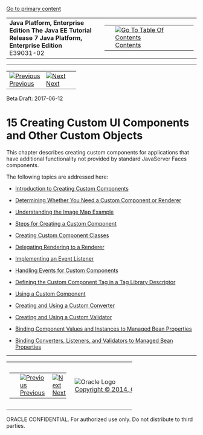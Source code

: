 [Go to primary content](#BEGIN)

<table>
<colgroup>
<col width="50%" />
<col width="50%" />
</colgroup>
<tbody>
<tr class="odd">
<td><strong>Java Platform, Enterprise Edition The Java EE Tutorial</strong><br />
<strong>Release 7 Java Platform, Enterprise Edition</strong><br />
E39031-02</td>
<td><table>
<tbody>
<tr class="odd">
<td> </td>
<td><a href="toc.htm"><img src="../../dcommon/gifs/toc.gif" alt="Go To Table Of Contents" /><br />
<span class="icon">Contents</span></a></td>
</tr>
</tbody>
</table></td>
</tr>
</tbody>
</table>

-----

<table>
<tbody>
<tr class="odd">
<td><a href="jsf-advanced-cc004.htm"><img src="../../dcommon/gifs/leftnav.gif" alt="Previous" /><br />
<span class="icon">Previous</span></a> </td>
<td><a href="jsf-custom001.htm"><img src="../../dcommon/gifs/rightnav.gif" alt="Next" /><br />
<span class="icon">Next</span></a></td>
<td> </td>
</tr>
</tbody>
</table>

Beta Draft: 2017-06-12

# 15 Creating Custom UI Components and Other Custom Objects

This chapter describes creating custom components for applications that
have additional functionality not provided by standard JavaServer Faces
components.

The following topics are addressed here:

  - [Introduction to Creating Custom
    Components](jsf-custom001.htm#A1350198)

  - [Determining Whether You Need a Custom Component or
    Renderer](jsf-custom002.htm#BNAVH)

  - [Understanding the Image Map Example](jsf-custom003.htm#GLPCB)

  - [Steps for Creating a Custom Component](jsf-custom004.htm#BNAVT)

  - [Creating Custom Component Classes](jsf-custom005.htm#BNAVU)

  - [Delegating Rendering to a Renderer](jsf-custom006.htm#BNAWA)

  - [Implementing an Event Listener](jsf-custom007.htm#BNAUT)

  - [Handling Events for Custom Components](jsf-custom008.htm#BNAWD)

  - [Defining the Custom Component Tag in a Tag Library
    Descriptor](jsf-custom009.htm#BNAWN)

  - [Using a Custom Component](jsf-custom010.htm#BNATT)

  - [Creating and Using a Custom Converter](jsf-custom011.htm#BNAUS)

  - [Creating and Using a Custom Validator](jsf-custom012.htm#BNAUW)

  - [Binding Component Values and Instances to Managed Bean
    Properties](jsf-custom013.htm#BNATG)

  - [Binding Converters, Listeners, and Validators to Managed Bean
    Properties](jsf-custom014.htm#BNATM)

-----

<table style="width:66%;">
<colgroup>
<col width="33%" />
<col width="0%" />
<col width="33%" />
</colgroup>
<tbody>
<tr class="odd">
<td><table style="width:96%;">
<colgroup>
<col width="0%" />
<col width="48%" />
<col width="48%" />
</colgroup>
<tbody>
<tr class="odd">
<td> </td>
<td><a href="jsf-advanced-cc004.htm"><img src="../../dcommon/gifs/leftnav.gif" alt="Previous" /><br />
<span class="icon">Previous</span></a> </td>
<td><a href="jsf-custom001.htm"><img src="../../dcommon/gifs/rightnav.gif" alt="Next" /><br />
<span class="icon">Next</span></a></td>
</tr>
</tbody>
</table></td>
<td><img src="../../dcommon/gifs/oracle.gif" alt="Oracle Logo" class="copyrightlogo" /> <a href="../../dcommon/html/cpyr.htm"><br />
<span class="copyrightlogo">Copyright © 2014, Oracle and/or its affiliates. All rights reserved.</span></a></td>
<td><table>
<tbody>
<tr class="odd">
<td> </td>
<td><a href="toc.htm"><img src="../../dcommon/gifs/toc.gif" alt="Go To Table Of Contents" /><br />
<span class="icon">Contents</span></a></td>
</tr>
</tbody>
</table></td>
</tr>
</tbody>
</table>

ORACLE CONFIDENTIAL. For authorized use only. Do not distribute to third parties.
